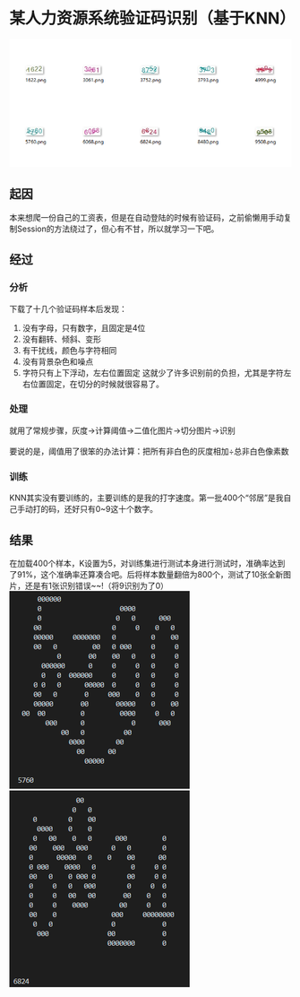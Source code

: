 # 某人力资源系统验证码识别（基于KNN）
![示意图](https://raw.githubusercontent.com/Mr0x01/PythonExercise/master/captcha_recognition/3.png)
## 起因
本来想爬一份自己的工资表，但是在自动登陆的时候有验证码，之前偷懒用手动复制Session的方法绕过了，但心有不甘，所以就学习一下吧。
## 经过
### 分析
下载了十几个验证码样本后发现：
1. 没有字母，只有数字，且固定是4位
2. 没有翻转、倾斜、变形
3. 有干扰线，颜色与字符相同
4. 没有背景杂色和噪点
5. 字符只有上下浮动，左右位置固定
这就少了许多识别前的负担，尤其是字符左右位置固定，在切分的时候就很容易了。
### 处理
就用了常规步骤，灰度→计算阈值→二值化图片→切分图片→识别 <br /><br />
要说的是，阈值用了很笨的办法计算：把所有非白色的灰度相加÷总非白色像素数
### 训练
KNN其实没有要训练的，主要训练的是我的打字速度。第一批400个“邻居”是我自己手动打的码，还好只有0~9这十个数字。
## 结果
在加载400个样本，K设置为5，对训练集进行测试本身进行测试时，准确率达到了91%，这个准确率还算凑合吧。后将样本数量翻倍为800个，测试了10张全新图片，还是有1张识别错误~~!（将9识别为了0）<br/>
![矩阵图1](https://raw.githubusercontent.com/Mr0x01/PythonExercise/master/captcha_recognition/1.png)
![矩阵图2](https://raw.githubusercontent.com/Mr0x01/PythonExercise/master/captcha_recognition/2.png)
